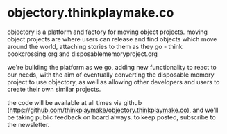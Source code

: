 objectory.thinkplaymake.co
============

objectory is a platform and factory for moving object projects. moving object projects are where users can release and find objects which move around the world, attaching stories to them as they go - think bookcrossing.org and disposablememoryproject.org

we're building the platform as we go, adding new functionality to react to our needs, with the aim of eventually converting the disposable memory project to use objectory, as well as allowing other developers and users to create their own similar projects.

the code will be available at all times via github (https://github.com/thinkplaymake/objectory.thinkplaymake.co), and we'll be taking public feedback on board always. to keep posted, subscribe to the newsletter.